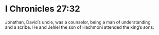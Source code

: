 # I Chronicles 27:32

Jonathan, David’s uncle, was a counselor, being a man of understanding and a scribe. He and Jehiel the son of Hachmoni attended the king’s sons.
